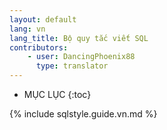 ```yaml
---
layout: default
lang: vn
lang_title: Bộ quy tắc viết SQL
contributors:
    - user: DancingPhoenix88
      type: translator
---
```


* MỤC LỤC
{:toc}

{% include sqlstyle.guide.vn.md %}
